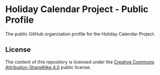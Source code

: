 # Holiday Calendar Project - Public Profile
The public GitHub organization profile for the Holiday Calendar Project.

## License
The content of this repository is licensed under the
[Creative Commons Attribution-ShareAlike 4.0](https://creativecommons.org/licenses/by-sa/4.0/) public license.